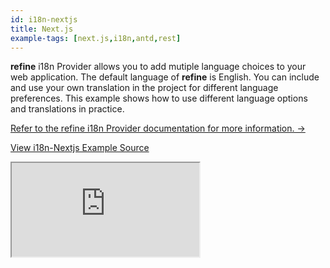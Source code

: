 ```yaml
---
id: i18n-nextjs
title: Next.js
example-tags: [next.js,i18n,antd,rest]
---
```


**refine** i18n Provider allows you to add mutiple language choices to your web application. The default language of **refine** is English. You can include and use your own translation in the project for different language preferences. This example shows how to use different language options and translations in practice.

[Refer to the refine i18n Provider documentation for more information. →](/docs/api-reference/core/providers/i18n-provider/)

[View i18n-Nextjs Example Source](https://github.com/pankod/refine/tree/master/examples/i18n/nextjs)

<iframe loading="lazy" src="https://stackblitz.com//github/pankod/refine/tree/master/examples/i18n/nextjs/?embed=1&view=preview&theme=dark&preset=node"
style={{width: "100%", height:"80vh", border: "0px", borderRadius: "8px", overflow:"hidden"}}
    title="refine-i18n-example"
></iframe>
